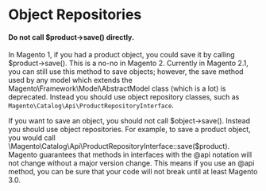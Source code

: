 # Object Repositories

#### Do not call $product->save() directly.
In Magento 1, if you had a product object, you could save it by calling $product->save(). This is a no-no in Magento 2. Currently in Magento 2.1, you can still use this method to save objects; however, the save method used by any model which extends the Magento\Framework\Model\AbstractModel class (which is a lot) is deprecated. Instead you should use object repository classes, such as `Magento\Catalog\Api\ProductRepositoryInterface`.

If you want to save an object, you should not call $object->save(). Instead you should use object repositories. For example, to save a product object, you would call \Magento\Catalog\Api\ProductRepositoryInterface::save($product). Magento guarantees that methods in interfaces with the @api notation will not change without a major version change. This means if you use an @api method, you can be sure that your code will not break until at least Magento 3.0.
